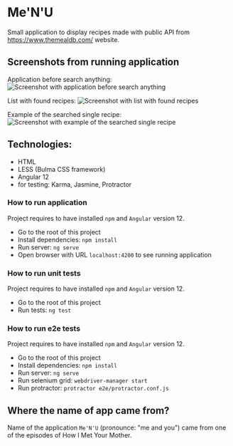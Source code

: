 # Me'N'U

Small application to display recipes made with public API from https://www.themealdb.com/ website.

## Screenshots from running application

Application before search anything:
![Screenshot with application before search anything](1_start)

List with found recipes:
![Screenshot with list with found recipes](2_list_recipes)

Example of the searched single recipe:
![Screenshot with example of the searched single recipe](3_single_recipe)

## Technologies:
- HTML
- LESS (Bulma CSS framework)
- Angular 12
- for testing: Karma, Jasmine, Protractor 

### How to run application
Project requires to have installed `npm` and `Angular` version 12.
- Go to the root of this project
- Install dependencies: `npm install`
- Run server: `ng serve`
- Open browser with URL `localhost:4200` to see running application

### How to run unit tests
Project requires to have installed `npm` and `Angular` version 12.
- Go to the root of this project
- Run tests: `ng test`

### How to run e2e tests
Project requires to have installed `npm` and `Angular` version 12.
- Go to the root of this project
- Install dependencies: `npm install`
- Run server: `ng serve`
- Run selenium grid: `webdriver-manager start`
- Run protractor: `protractor e2e/protractor.conf.js`

## Where the name of app came from?
Name of the application `Me'N'U` (pronounce: "me and you") came from one of the episodes of How I Met Your Mother.

[1_start]: https://github.com/palprz/me-n-u/blob/master/screenshots/1_start.png
[2_list_recipes]: https://github.com/palprz/me-n-u/blob/master/screenshots/2_list_recipes.png
[3_single_recipe]: https://github.com/palprz/me-n-u/blob/master/screenshots/3_single_recipe.png
